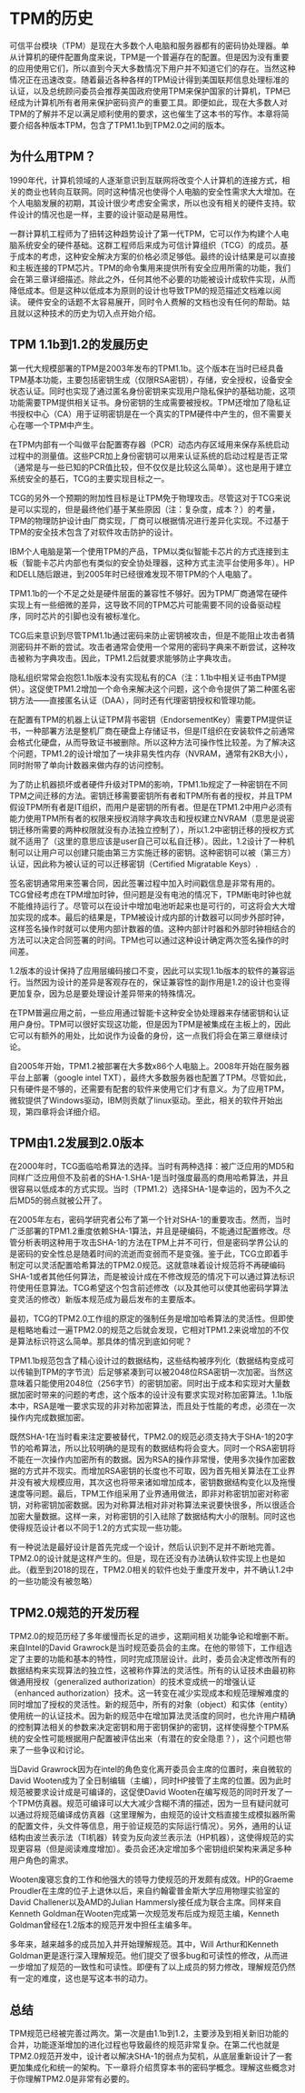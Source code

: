 # TPM的历史
可信平台模块（TPM）是现在大多数个人电脑和服务器都有的密码协处理器。单从计算机的硬件配置角度来说，TPM是一个普遍存在的配置。但是因为没有重要的应用使用它们，所以直到今天大多数情况下用户并不知道它们的存在。当然这种情况正在迅速改变。随着最近各种各样的TPM设计得到美国联邦信息处理标准的认证，以及总统顾问委员会推荐美国政府使用TPM来保护国家的计算机，TPM已经成为计算机所有者用来保护密码资产的重要工具。即便如此，现在大多数人对TPM的了解并不足以满足顺利使用的要求，这也催生了这本书的写作。本章将简要介绍各种版本TPM，包含了TPM1.1b到TPM2.0之间的版本。

## 为什么用TPM？
1990年代，计算机领域的人逐渐意识到互联网将改变个人计算机的连接方式，相关的商业也转向互联网。同时这种情况也使得个人电脑的安全性需求大大增加。在个人电脑发展的初期，其设计很少考虑安全需求，所以也没有相关的硬件支持。软件设计的情况也是一样，主要的设计驱动是易用性。

一群计算机工程师为了扭转这种趋势设计了第一代TPM，它可以作为构建个人电脑系统安全的硬件基础。这群工程师后来成为可信计算组织（TCG）的成员。基于成本的考虑，这种安全解决方案的价格必须足够低。最终的设计结果是可以直接和主板连接的TPM芯片。TPM的命令集用来提供所有安全应用所需的功能，我们会在第三章详细描述。除此之外，任何其他不必要的功能被设计成软件实现，从而降低成本。但是这种以低成本为原则的设计也导致TPM的规范描述文档难以阅读。
硬件安全的话题不太容易展开，同时令人费解的文档也没有任何的帮助。姑且就以这种技术的历史为切入点开始介绍。

## TPM 1.1b到1.2的发展历史
第一代大规模部署的TPM是2003年发布的TPM1.1b。这个版本在当时已经具备TPM基本功能，主要包括密钥生成（仅限RSA密钥），存储，安全授权，设备安全状态认证。同时也实现了通过匿名身份密钥来实现用户隐私保护的基础功能，这项功能需要TPM提供相关证书。身份密钥的生成需要被授权。TPM还增加了隐私证书授权中心（CA）用于证明密钥是在一个真实的TPM硬件中产生的，但不需要关心在哪一个TPM中产生。

在TPM内部有一个叫做平台配置寄存器（PCR）动态内存区域用来保存系统启动过程中的测量值。这些PCR加上身份密钥可以用来认证系统的启动过程是否正常（通常是与一些已知的PCR值比较，但不仅仅是比较这么简单）。这也是用于建立系统安全的基石，TCG的主要实现目标之一。

TCG的另外一个预期的附加性目标是让TPM免于物理攻击。尽管这对于TCG来说是可以实现的，但是最终他们基于某些原因（注：复杂度，成本？）的考量，TPM的物理防护设计由厂商实现，厂商可以根据情况进行差异化实现。不过基于TPM的安全技术包含了对软件攻击防护的设计。

IBM个人电脑是第一个使用TPM的产品，TPM以类似智能卡芯片的方式连接到主板（智能卡芯片内部也有类似的安全协处理器，这种方式主流平台使用多年）。HP和DELL随后跟进，到2005年时已经很难发现不带TPM的个人电脑了。

TPM1.1b的一个不足之处是硬件层面的兼容性不够好。因为TPM厂商通常在硬件实现上有一些细微的差异，这导致不同的TPM芯片可能需要不同的设备驱动程序，同时芯片的引脚也没有被标准化。

TCG后来意识到尽管TPM1.1b通过密码来防止密钥被攻击，但是不能阻止攻击者猜测密码并不断的尝试。攻击者通常会使用一个常用的密码字典来不断尝试，这种攻击被称为字典攻击。因此，TPM1.2后就要求能够防止字典攻击。

隐私组织常常会抱怨1.1b版本没有实现私有的CA（注：1.1b中相关证书由TPM提供）。这促使TPM1.2增加一个命令来解决这个问题，这个命令提供了第二种匿名密钥方法——直接匿名认证（DAA），同时还有代理密钥授权和管理功能。

在配置有TPM的机器上认证TPM背书密钥（EndorsementKey）需要TPM提供证书，一种部署方法是整机厂商在硬盘上存储证书，但是IT组织在安装软件之前通常会格式化硬盘，从而导致证书被删除。所以这种方法可操作性比较差。为了解决这个问题，TPM1.2的设计增加了一块非易失性内存（NVRAM，通常有2KB大小），同时附带了单向计数器来做内存的访问控制。

为了防止机器损坏或者硬件升级对TPM的影响，TPM1.1b规定了一种密钥在不同TPM之间迁移的方法。密钥迁移需要密钥所有者和TPM所有者的授权，并且TPM假设TPM所有者是IT组织，而用户是密钥的所有者。但是在TPM1.2中用户必须有能力使用TPM所有者的权限来授权消除字典攻击和授权建立NVRAM（意思是说密钥迁移所需要的两种权限就没有办法独立控制了），所以1.2中密钥迁移的授权方式就不适用了（这里的意思应该是user自己可以私自迁移）。因此，1.2设计了一种机制可以让用户可以创建只能由第三方实施迁移的密钥。这种密钥可以被（第三方）认证，因此称为被认证的可以迁移密钥（Certified Migratable Keys）.

签名密钥通常用来签署合同，因此签署过程中加入时间戳信息是非常有用的。TCG曾经考虑在TPM增加时钟，但问题是没有电池的情况下，TPM断电时钟也就不能维持运行了。尽管可以在设计中增加电池听起来也是可行的，可这将会大大增加实现的成本。最后的结果是，TPM被设计成内部的计数器可以同步外部时钟，这样签名操作时就可以使用内部计数器的值。这种内部计时器和外部时钟相结合的方法可以决定合同签署的时间。TPM也可以通过这种设计确定两次签名操作的时间差。

1.2版本的设计保持了应用层编码接口不变，因此可以实现1.1b版本的软件的兼容运行。当然因为设计的差异是客观存在的，保证兼容性的副作用是1.2的设计也变得更加复杂，因为总是要处理设计差异带来的特殊情况。

在TPM普遍应用之前，一些应用通过智能卡这种安全协处理器来存储密钥和认证用户身份。TPM可以很好实现这功能，但是因为TPM是被集成在主板上的，因此它可以有额外的用处，比如说作为设备的身份，这一点我们将会在第三章继续讨论。

自2005年开始，TPM1.2被部署在大多数x86个人电脑上。2008年开始在服务器平台上部署（google intel TXT），最终大多数服务器也配置了TPM。尽管如此，只有硬件是不够的，还需要有配套的软件来使用它们才有意义。为了应用TPM，微软提供了Windows驱动，IBM则贡献了linux驱动。至此，相关的软件开始出现，第四章将会详细介绍。

## TPM由1.2发展到2.0版本
在2000年时，TCG面临哈希算法的选择。当时有两种选择：被广泛应用的MD5和同样广泛应用但不及前者的SHA-1.SHA-1是当时强度最高的商用哈希算法，并且很容易以低成本的方式实现。当时（TPM1.2）选择SHA-1是幸运的，因为不久之后MD5的弱点就被公开了。

在2005年左右，密码学研究者公布了第一个针对SHA-1的重要攻击。然而，当时广泛部署的TPM1.2重度依赖SHA-1算法，并且是硬编码，不能通过配置修改。尽管分析表明这种用于攻击SHA-1的方法在TPM上并不可行，但是密码学界公认的是密码的安全性总是随着时间的流逝而变弱而不是变强。鉴于此，TCG立即着手制定可以灵活配置哈希算法的TPM2.0规范。这就意味着设计规范将不再硬编码SHA-1或者其他任何算法，而是被设计成在不修改规范的情况下可以通过算法标识符使用任意算法。TCG希望这个包含前述修改（以及其他可以使其他密码学算法变灵活的修改）新版本规范成为最后发布的主要版本。

最初，TCG的TPM2.0工作组的原定的强制任务是增加哈希算法的灵活性。但即使是粗略地看过一遍TPM2.0的规范之后就会发现，它相对TPM1.2来说增加的不仅是算法标识符这么简单。那具体的情况到底如何呢？

TPM1.1b规范包含了精心设计过的数据结构，这些结构被序列化（数据结构变成可以传输到TPM的字节流）后足够紧凑到可以被2048位RSA密钥一次加密。当然这意味着只能使用2048位（256字节）的密钥加密。同时出于成本和实现对大量数据加密时带来的问题的考虑，这个版本的设计没有要求实现对称加密算法。1.1b版本中，RSA是唯一要求实现的非对称加密算法，而且处于性能的考虑，必须在一次操作内完成数据加密。

既然SHA-1在当时看来注定要被替代，TPM2.0的规范必须支持大于SHA-1的20字节的哈希算法，所以比较明确的是现有的数据结构将会变大。同时一个RSA密钥将不能在一次操作内加密所有的数据。因为RSA的操作非常慢，使用多次操作加密数据的方式并不现实。而增加RSA密钥的长度也不可取，因为首先相关算法在工业界并没有被大规模应用，其次这也将带来诸如增加成本，密钥数据结构变化以及拖慢速度等问题。最后，TPM工作组采用了业界通用做法，即非对称密钥加密对称密钥，对称密钥加密数据。因为对称算法相对非对称算法来说要快很多，所以很适合加密大量数据。这样一来，对称密钥的引入祛除了数据结构大小的限制。同时这也使得规范设计者以不同于1.2的方式实现一些功能。

有一种说法是最好设计是首先完成一个设计，然后认识到不足并不断地完善。TPM2.0的设计就是这样产生的。但是，现在还没有办法确认软件实现上也是如此。（截至到2018的现在，TPM2.0相关的软件也处于重度开发中，并不确认1.2中的一些功能没有被忽略）

## TPM2.0规范的开发历程
TPM2.0的规范历经了多年缓慢而长足的进步，这期间相关功能争论和增删不断。来自Intel的David Grawrock是当时规范委员会的主席。在他的带领下，工作组选定了主要的功能和基本的特性，同时完成顶层设计。此时，委员会决定修改所有的数据结构来实现算法的独立性，这被称作算法的灵活性。所有的认证技术由最初称做通用授权（generalized authorization）的技术变成统一的增强认证（enhanced authorization）技术。这一转变在减少实现成本和规范理解难度的同时增加了授权的灵活性。新的规范中，所有的对象（object）和实体（entity）使用统一的认证技术。因为新的规范中在增加算法灵活度的同时，也允许用户精确的控制算法相关的参数来决定密钥和用于密钥保护的密钥，这样使得整个TPM系统的安全性可能根据用户配置被评估出来（有潜在的安全隐患？），这个问题也带来了一些争议和讨论。

当David Grawrock因为在intel的角色变化离开委员会主席的位置时，来自微软的David Wooten成为了全日制编辑（主编），同时HP接管了主席的位置。因为此时规范被要求设计成是可编译的，这促使David Wooten在编写规范的同时开发了一个TPM仿真器。规范可编译可以大大减少含糊不清的描述，因为一旦有疑问就可以通过将规范编译成仿真器（这里理解为，由规范的设计文档直接生成模拟器所需的配置文件，头文件等信息，用于验证规范的实际运行情况）。另外，通用的认证结构由波兰表示法（TI机器）转变为反向波兰表示法（HP机器），这使得规范的实现更容易（但是阅读难度增加）。委员会还决定增加多个密钥组织架构来满足多种用户角色的需求。

Wooten废寝忘食的工作和他强大的领导力使规范的开发颇有成效。HP的Graeme Proudler在主席的位子上退休以后，来自约翰霍普金斯大学应用物理实验室的David Challener以及AMD的Julian Hammersly接任成为联合主席。同样来自Kenneth Goldman在Wooten完成第一次规范发布后成为规范主编，Kenneth Goldman曾经在1.2版本的规范开发中担任主编多年。

多年来，越来越多的成员加入并开始理解规范。其中，Will Arthur和Kenneth Goldman更是逐行深入理解规范。他们提交了很多bug和可读性的修改，从而进一步增加了规范的一致性和可读性。即便有了以上成员的努力修改，理解规范仍然有一定的难度，这也是写这本书的动力。

## 总结
TPM规范已经被完善过两次。第一次是由1.1b到1.2，主要涉及到相关新旧功能的合并，功能逐渐增加的进化过程也导致最终的规范非常复杂。在第二代也就是TPM2.0规范开发中，设计者以解决SHA-1的弱点为契机，从底层重新设计了一套更加集成化和统一的架构。下一章将介绍贯穿本书的密码学概念。理解这些概念对于你理解TPM2.0是非常有必要的。
